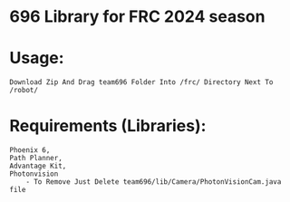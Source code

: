# 696 Library for FRC 2024 season

# Usage:
    Download Zip And Drag team696 Folder Into /frc/ Directory Next To /robot/

# Requirements (Libraries):
    Phoenix 6,
    Path Planner,
    Advantage Kit,
    Photonvision 
        - To Remove Just Delete team696/lib/Camera/PhotonVisionCam.java file